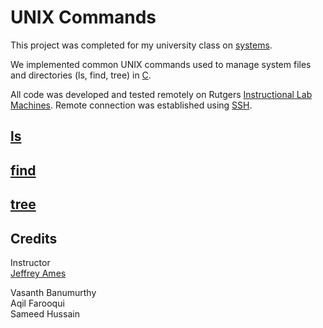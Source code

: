 # UNIX Commands
This project was completed for my university class on [systems](https://www.cs.rutgers.edu/academics/undergraduate/course-synopses/course-details/01-198-214-systems-programming).

We implemented common UNIX commands used to manage system files and directories (ls, find, tree) in [C](https://en.wikipedia.org/wiki/C_(programming_language)).

All code was developed and tested remotely on Rutgers [Instructional Lab Machines](https://report.cs.rutgers.edu/nagiosnotes/iLab-machines.html). Remote connection was established using [SSH](https://en.wikipedia.org/wiki/Secure_Shell).

## [ls](https://man7.org/linux/man-pages/man1/ls.1.html)


## [find](https://man7.org/linux/man-pages/man1/find.1.html)


## [tree](https://linux.die.net/man/1/tree)

## Credits
Instructor   
[Jeffrey Ames](https://www.cs.rutgers.edu/people/professors/details/jeffrey-ames)

Vasanth Banumurthy  
Aqil Farooqui    
Sameed Hussain       
   
